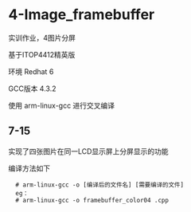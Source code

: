 # 4-Image_framebuffer

实训作业，4图片分屏

基于ITOP4412精英版

环境 Redhat 6

GCC版本 4.3.2

使用 arm-linux-gcc 进行交叉编译

## 7-15

实现了四张图片在同一LCD显示屏上分屏显示的功能

编译方法如下

~~~
  # arm-linux-gcc -o [编译后的文件名] [需要编译的文件]
  eg：
  # arm-linux-gcc -o framebuffer_color04 .cpp
~~~